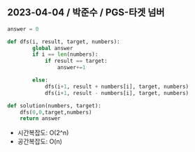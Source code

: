 ## 2023-04-04 / 박준수 / PGS-타겟 넘버


```python
answer = 0

def dfs(i, result, target, numbers):
        global answer
        if i == len(numbers):
            if result == target:
                answer+=1

        else:
            dfs(i+1, result + numbers[i], target, numbers)
            dfs(i+1, result - numbers[i], target, numbers)

def solution(numbers, target):
    dfs(0,0,target,numbers)
    return answer

```

- 시간복잡도: O(2^n)
- 공간복잡도: O(n)
